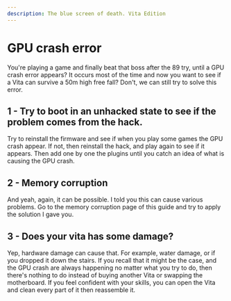 ```yaml
---
description: The blue screen of death. Vita Edition
---
```


# GPU crash error

You're playing a game and finally beat that boss after the 89 try, until a GPU crash error appears? It occurs most of the time and now you want to see if a Vita can survive a 50m high free fall? Don't, we can still try to solve this error.

## 1 - Try to boot in an unhacked state to see if the problem comes from the hack.

Try to reinstall the firmware and see if when you play some games the GPU crash appear. If not, then reinstall the hack, and play again to see if it appears. Then add one by one the plugins until you catch an idea of what is causing the GPU crash.

## 2 - Memory corruption

And yeah, again, it can be possible. I told you this can cause various problems. Go to the memory corruption page of this guide and try to apply the solution I gave you.

## 3 - Does your vita has some damage?

Yep, hardware damage can cause that. For example, water damage, or if you dropped it down the stairs. If you recall that it might be the case, and the GPU crash are always happening no matter what you try to do, then there's nothing to do instead of buying another Vita or swapping the motherboard. If you feel confident with your skills, you can open the Vita and clean every part of it then reassemble it.

